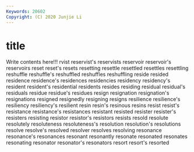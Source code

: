```yaml
---
Keywords: 20602
Copyright: (C) 2020 Junjie Li
---
```


# title

Write contents here!!!
rvist
reservist's 
reservists 
reservoir 
reservoir's 
reservoirs 
reset 
reset's 
resets 
resetting 
resettle
resettled 
resettles 
resettling 
reshuffle 
reshuffle's 
reshuffled 
reshuffles 
reshuffling 
reside 
resided
residence 
residence's 
residences 
residencies 
residency 
residency's 
resident 
resident's 
residential 
residents
resides 
residing 
residual 
residual's 
residuals 
residue 
residue's 
residues 
resign 
resignation
resignation's 
resignations 
resigned 
resignedly 
resigning 
resigns 
resilience 
resilience's 
resiliency 
resiliency's
resilient 
resin 
resin's 
resinous 
resins 
resist 
resist's 
resistance 
resistance's 
resistances
resistant 
resisted 
resister 
resister's 
resisters 
resisting 
resistor 
resistor's 
resistors 
resists
resold 
resolute 
resolutely 
resoluteness 
resoluteness's 
resolution 
resolution's 
resolutions 
resolve 
resolve's
resolved 
resolver 
resolves 
resolving 
resonance 
resonance's 
resonances 
resonant 
resonantly 
resonate
resonated 
resonates 
resonating 
resonator 
resonator's 
resonators 
resort 
resort's 
resorted 
